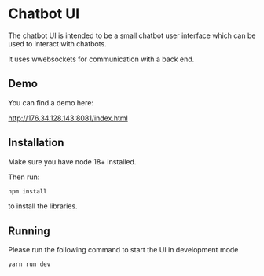 # Chatbot UI

The chatbot UI is intended to be a small chatbot user interface which can be used to interact with chatbots.

It uses wwebsockets for communication with a back end.

## Demo

You can find a demo here:

http://176.34.128.143:8081/index.html

## Installation

Make sure you have node 18+ installed.

Then run:

```bash
npm install
```

to install the libraries.

## Running

Please run the following command to start the UI in development mode

```bash
yarn run dev
```
